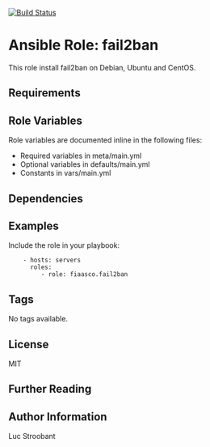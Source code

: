[![Build Status](https://travis-ci.com/fiaasco/fail2ban.svg?branch=master)](https://travis-ci.com/fiaasco/fail2ban)

# Ansible Role: fail2ban

This role install fail2ban on Debian, Ubuntu and CentOS.

## Requirements



## Role Variables


Role variables are documented inline in the following files:
- Required variables in meta/main.yml
- Optional variables in defaults/main.yml
- Constants in vars/main.yml


## Dependencies


## Examples

Include the role in your playbook:

```
    - hosts: servers
      roles:
         - role: fiaasco.fail2ban
```

## Tags

No tags available.

## License

MIT

## Further Reading



## Author Information

Luc Stroobant
